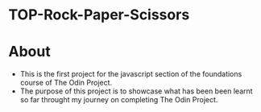 # TOP-Rock-Paper-Scissors

# About
- This is the first project for the javascript section of the foundations course of The Odin Project. 
- The purpose of this project is to showcase what has been been learnt so far throught my journey on completing The Odin Project.  

